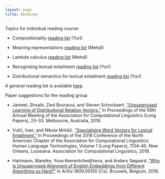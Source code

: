 ```yaml
---
layout: page
title: Readings
---
```


Topics for individual reading course:

  - Compositionality [reading list](/topics/01-compositionality.pdf) (Yuri)

  - Meaning representations [reading list](/topics/02-meaning-representations.pdf) (Mehdi)

  - Lambda calculus [reading list](/topics/03-lambda-calculus.pdf) (Mehdi)

  - Recognising textual entailment [reading list](/topics/04-rte.pdf) (Yuri)

  - Distributional semantics for textual entailment [reading list](/topics/05-vector-space-rte.pdf) (Yuri)

A general reading list is available [here](reading-list.pdf).


Paper suggestions for the reading group

  - Jameel, Shoaib, Zied Bouraoui, and Steven Schockaert. [“Unsupervised Learning of Distributional Relation Vectors.”](http://aclweb.org/anthology/P18-1003) In Proceedings of the 56th Annual Meeting of the Association for Computational Linguistics (Long Papers), 23–33. Melbourne, Australia, 2018.

  - Vulić, Ivan, and Nikola Mrkšić. [“Specialising Word Vectors for Lexical Entailment.”](http://aclweb.org/anthology/N18-1103) In Proceedings of the 2018 Conference of the North American Chapter of the Association for Computational Linguistics: Human Language Technologies, Volume 1 (Long Papers), 1134–45. New Orleans, Louisiana: Association for Computational Linguistics, 2018.

  - Hartmann, Mareike, Yova Kementchedjhieva, and Anders Søgaard. [“Why Is Unsupervised Alignment of English Embeddings from Different Algorithms so Hard?”](http://arxiv.org/abs/1809.00150) In ArXiv:1809.00150 [Cs]. Brussels, Belgium, 2018.
